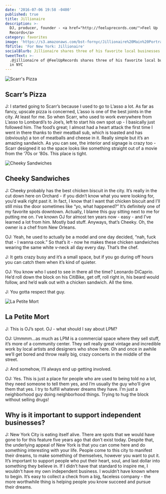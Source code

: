 ```yaml
---
date: '2016-07-06 19:58 -0400'
published: true
title: Jillionaire
description: >-
  DJ, producer, founder - <a href="http://feeluprecords.com/">Feel Up
  Records</a>
category: favorites
image: 'https://s3.amazonaws.com/bst-fornyc/Jillionaire%20Main%20Portrait.jpg'
fbTitle: 'For New York: Jillionaire'
socialBlurb: Jillionaire shares three of his favorite local businesses in NYC.
tweetText: >-
  .@jillionaire of @FeelUpRecords shares three of his favorite local businesses
  in NYC
---
```

![Scarr's Pizza](https://s3.amazonaws.com/bst-fornyc/Jillionaire%20Scarr's%20Pizza.jpg)
## Scarr’s Pizza
J: I started going to Scarr’s because I used to go to L’asso a lot. As far as fancy, upscale pizza is concerned, L’asso is one of the best joints in the city. At least for me. So when Scarr, who used to work everywhere from L’asso to Lombardi’s to Joe’s, left to start his own spot up - I basically just followed him. The food’s great; I almost had a heart attack the first time I went in there thanks to their meatball sub, which is toasted and has (obviously) a ton of meatballs and cheese in it. Really simple but it’s an amazing sandwich. As you can see, the interior and signage is crazy too - Scarr designed it so the space looks like something straight out of a movie from the ‘70s or ‘80s. This place is tight.

![Cheeky Sandwiches](https://s3.amazonaws.com/bst-fornyc/Jillionaire%20Cheeky%20Sandwiches.jpg)
## Cheeky Sandwiches
J: Cheeky probably has the best chicken biscuit in the city. It’s really in the cut down here on Orchard - if you didn’t know what you were looking for, you’d walk right past it. In fact, I know that I want that chicken biscuit and I’ll still miss the door sometimes like “yo, what happened?” It’s definitely one of my favorite spots downtown. Actually, I blame this guy sitting next to me for putting me on. I’ve known OJ for almost ten years now - easy - and I’ve learned a lot from him. Mostly bad stuff. Anyways, that’s Cheeky. Oh, the owner is a chef from New Orleans.

OJ: Yeah, he used to actually be a model and one day decided, “nah, fuck that - I wanna cook.” So that’s it - now he makes these chicken sandwiches wearing the same white v-neck all day every day. That’s the chef.

J: It gets crazy busy and it’s a small space, but if you go during off hours you can catch them when it’s kind of quieter.

OJ: You know who I used to see in there all the time? Leonardo DiCaprio. He’d roll down the block on his CitiBike, get off, roll right in, his beard would follow, and he’d walk out with a chicken sandwich. All the time.

J: You gotta respect that guy.

![La Petite Mort](https://s3.amazonaws.com/bst-fornyc/Jillionaire%20La%20Petite%20Mort.jpg)
## La Petite Mort
J: This is OJ’s spot. OJ - what should I say about LPM?

OJ: Ummmm…as much as LPM is a commercial space where they sell stuff, it’s more of a community center. They sell really great vintage and incredible work by local artists and designers who show here. Oh and once in awhile we’ll get bored and throw really big, crazy concerts in the middle of the street.

J: And somehow, I’ll always end up getting involved.

OJ: Yes. This is just a place for people who are used to being told no a lot, they need someone to tell them yes, and I’m usually the guy who’ll give them that yes. I try to fulfill whatever dreams they have. I’m just a neighborhood guy doing neighborhood things. Trying to hug the block without selling drugs!

## Why is it important to support independent businesses?
J: New York City is eating itself alive. There are spots that we would have gone to for this feature five years ago that don’t exist today. Despite that, the underlying appeal of New York is that you can come here and do something interesting with your life. People come to this city to manifest their dreams, to make something of themselves, however you want to put it. It’s important to support people who put their heart, soul, and last dollar into something they believe in. If I didn’t have that standard to inspire me, I wouldn’t have my own independent business. I wouldn’t have known where to begin. It’s easy to collect a check from a big, faceless company - the more worthwhile thing is helping people you know succeed and pursue their dreams.
